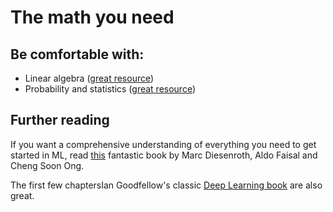 # The math you need

## Be comfortable with:
- Linear algebra ([great resource](https://www.youtube.com/playlist?list=PLZHQObOWTQDPD3MizzM2xVFitgF8hE_ab))
- Probability and statistics ([great resource](https://www.youtube.com/user/joshstarmer))

## Further reading

If you want a comprehensive understanding of everything you need to get started in ML, read [this](https://mml-book.github.io/book/mml-book.pdf) fantastic book by Marc Diesenroth, Aldo Faisal and Cheng Soon Ong.

The first few chaptersIan Goodfellow's classic [Deep Learning book](http://www.deeplearningbook.org/) are also great.
